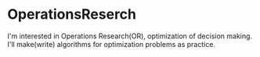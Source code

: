 # OperationsReserch

I'm interested in Operations Research(OR), optimization of decision making.  
I'll make(write) algorithms for optimization problems as practice.
